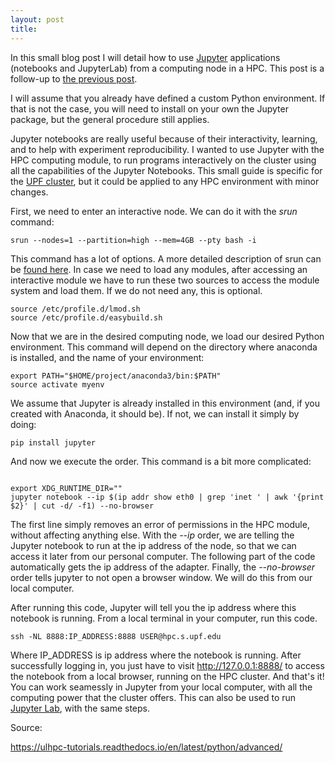 ```yaml
---
layout: post
title:
---
```


In this small blog post I will detail how to use [Jupyter](https://jupyter.org/) applications (notebooks and JupyterLab) from a computing node in a HPC. This post is a follow-up to [the previous post](2018-7-16-Guide-For-Conda-Environment.md).  

I will assume that you already have defined a custom Python environment. If that is not the case, you will need to install on your own the Jupyter package, but the general procedure still applies.

Jupyter notebooks are really useful because of their interactivity, learning, and to help with experiment reproducibility. I wanted to use Jupyter with the HPC computing module, to run programs interactively on the cluster using all the capabilities of the Jupyter Notebooks. This small guide is specific for the [UPF cluster](https://guiesbibtic.upf.edu/recerca/hpc/home), but it could be applied to any HPC environment with minor changes.

First, we need to enter an interactive node. We can do it with the *srun* command:

```
srun --nodes=1 --partition=high --mem=4GB --pty bash -i
```

This command has a lot of options. A more detailed description of srun can be [found here](https://slurm.schedmd.com/srun.html). In case we need to load any modules, after accessing an interactive module we have to run these two sources to access the module system and load them. If we do not need any, this is optional.

```
source /etc/profile.d/lmod.sh
source /etc/profile.d/easybuild.sh
```

Now that we are in the desired computing node, we load our desired Python environment. This command will depend on the directory where anaconda is installed, and the name of your environment:

```
export PATH="$HOME/project/anaconda3/bin:$PATH"
source activate myenv
```

We assume that Jupyter is already installed in this environment (and, if you created with Anaconda, it should be). If not, we can install it simply by doing:

```
pip install jupyter

```
And now we execute the order. This command is a bit more complicated:
```

export XDG_RUNTIME_DIR=""
jupyter notebook --ip $(ip addr show eth0 | grep 'inet ' | awk '{print $2}' | cut -d/ -f1) --no-browser
```

The first line simply removes an error of permissions in the HPC module, without affecting anything else. With the *--ip* order, we are telling the Jupyter notebook to run at the ip address of the node, so that we can access it later from our personal computer. The following part of the code automatically gets the ip address of the adapter. Finally, the *--no-browser* order tells jupyter to not open a browser window. We will do this from our local computer.

After running this code, Jupyter will tell you the ip address where this notebook is running. From a local terminal in your computer, run this code.

```
ssh -NL 8888:IP_ADDRESS:8888 USER@hpc.s.upf.edu
```

Where IP_ADDRESS is ip address where the notebook is running. After successfully logging in, you just have to visit http://127.0.0.1:8888/ to access the notebook from a local browser, running on the HPC cluster. And that's it! You can work seamessly in Jupyter from your local computer, with all the computing power that the cluster offers. This can also be used to run [Jupyter Lab](https://github.com/jupyterlab/jupyterlab), with the same steps.

Source:

https://ulhpc-tutorials.readthedocs.io/en/latest/python/advanced/
